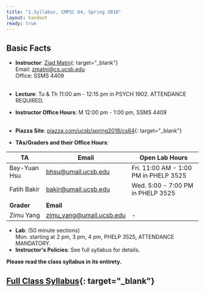 ```yaml
---
title: "1.Syllabus, CMPSC 64, Spring 2018"
layout: handout
ready: true
---
```


<div markdown="1">

Basic Facts
-----------

* **Instructor**:  [Ziad Matni](http://www.cs.ucsb.edu/~zmatni){: target="_blank"}<br/>
Email: <zmatni@cs.ucsb.edu><br/>
Office: SSMS 4409<br/><br/>

* **Lecture**: Tu & Th 11:00 am - 12:15 pm in PSYCH 1902. ATTENDANCE REQUIRED.
* **Instructor Office Hours**: M 12:00 pm - 1:00 pm, SSMS 4409<br/><br/>

* **Piazza Site**: [piazza.com/ucsb/spring2018/cs64](https://www.piazza.com/ucsb/spring2018/cs64){: target="_blank"}<br/>
* **TAs/Graders and their Office Hours**:<br/>

| <b>TA</b>         | <b>Email</b>               | <b>Open Lab Hours</b>  |
|-------------------|----------------------------|------------------------|
| Bay-Yuan Hsu      | <bhsu@umail.ucsb.edu>      | Fri. 11:00 AM - 1:00 PM in PHELP 3525|
| Fatih Bakir       | <bakir@umail.ucsb.edu>     | Wed. 5:00 - 7:00 PM in PHELP 3525|
|                   |                            | |
| <b>Grader</b>     | <b>Email</b>               | |
| Zimu Yang         | <zimu_yang@umail.ucsb.edu> | -               |

* **Lab**: (50 minute sections)<br/>
Mon. starting at 2 pm, 3 pm, 4 pm, PHELP 3525, ATTENDANCE MANDATORY.<br/>
* **Instructor's Policies**: See full syllabus for details.<br/>

<strong>Please read the class syllabus in its entirety.</strong><br/>

[Full Class Syllabus](http://cs.ucsb.edu/~zmatni/syllabi/CS64S18_syllabus.pdf){: target="_blank"}
----------------

</div>
